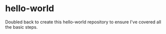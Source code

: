 # hello-world
Doubled back to create this hello-world repository to ensure I've covered all the basic steps.
